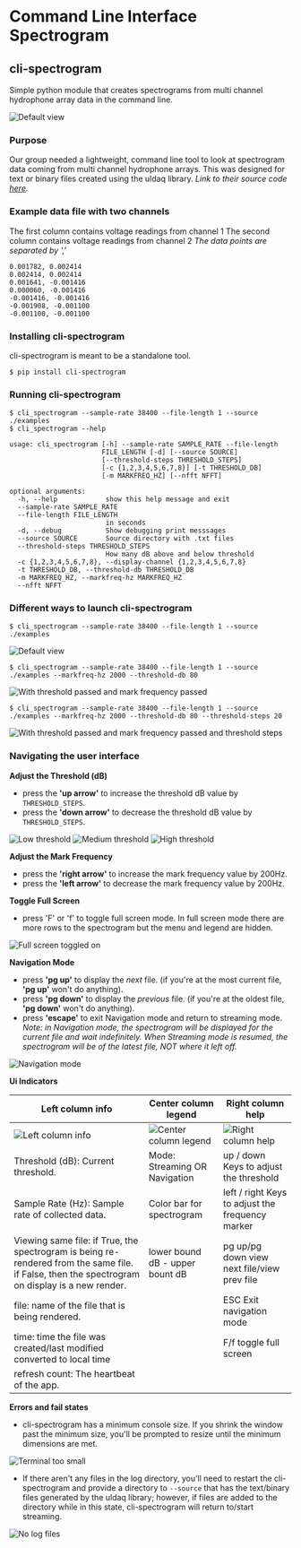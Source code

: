 # Command Line Interface Spectrogram
## cli-spectrogram
Simple python module that creates spectrograms from multi channel hydrophone array data in the command line.

![](https://raw.githubusercontent.com/caileighf/cli-spectrogram/master/images/default.png "Default view")

### Purpose
Our group needed a lightweight, command line tool to look at spectrogram data coming from multi channel hydrophone arrays. 
This was designed for text or binary files created using the uldaq library. _Link to their source code [here](https://github.com/mccdaq/uldaq)._ 

### Example data file with two channels
The first column contains voltage readings from channel 1
The second column contains voltage readings from channel 2
_The data points are separated by ','_

```
0.001782, 0.002414
0.002414, 0.002414
0.001641, -0.001416
0.000060, -0.001416
-0.001416, -0.001416
-0.001908, -0.001100
-0.001100, -0.001100
```

### Installing cli-spectrogram
cli-spectrogram is meant to be a standalone tool.
```
$ pip install cli-spectrogram 
```

### Running cli-spectrogram
```
$ cli_spectrogram --sample-rate 38400 --file-length 1 --source ./examples
$ cli_spectrogram --help

usage: cli_spectrogram [-h] --sample-rate SAMPLE_RATE --file-length
                       FILE_LENGTH [-d] [--source SOURCE]
                       [--threshold-steps THRESHOLD_STEPS]
                       [-c {1,2,3,4,5,6,7,8}] [-t THRESHOLD_DB]
                       [-m MARKFREQ_HZ] [--nfft NFFT]

optional arguments:
  -h, --help            show this help message and exit
  --sample-rate SAMPLE_RATE
  --file-length FILE_LENGTH
                        in seconds
  -d, --debug           Show debugging print messsages
  --source SOURCE       Source directory with .txt files
  --threshold-steps THRESHOLD_STEPS
                        How many dB above and below threshold
  -c {1,2,3,4,5,6,7,8}, --display-channel {1,2,3,4,5,6,7,8}
  -t THRESHOLD_DB, --threshold-db THRESHOLD_DB
  -m MARKFREQ_HZ, --markfreq-hz MARKFREQ_HZ
  --nfft NFFT
```

### Different ways to launch cli-spectrogram
`$ cli_spectrogram --sample-rate 38400 --file-length 1 --source ./examples `

![](https://raw.githubusercontent.com/caileighf/cli-spectrogram/master/images/default.png "Default view")

`$ cli_spectrogram --sample-rate 38400 --file-length 1 --source ./examples --markfreq-hz 2000 --threshold-db 80`

![](https://raw.githubusercontent.com/caileighf/cli-spectrogram/master/images/basic.png "With threshold passed and mark frequency passed")

`$ cli_spectrogram --sample-rate 38400 --file-length 1 --source ./examples --markfreq-hz 2000 --threshold-db 80 --threshold-steps 20 `

![](https://raw.githubusercontent.com/caileighf/cli-spectrogram/master/images/thresh_tolerance.png "With threshold passed and mark frequency passed and threshold steps")


### Navigating the user interface
__Adjust the Threshold (dB)__
* press the __'up arrow'__ to increase the threshold dB value by `THRESHOLD_STEPS`.
* press the __'down arrow'__ to decrease the threshold dB value by `THRESHOLD_STEPS`.

![](https://raw.githubusercontent.com/caileighf/cli-spectrogram/master/images/low_threshold.png "Low threshold")
![](https://raw.githubusercontent.com/caileighf/cli-spectrogram/master/images/medium_threshold.png "Medium threshold")
![](https://raw.githubusercontent.com/caileighf/cli-spectrogram/master/images/high_threshold.png "High threshold")

__Adjust the Mark Frequency__
* press the __'right arrow'__ to increase the mark frequency value by 200Hz.
* press the __'left arrow'__ to decrease the mark frequency value by 200Hz.

__Toggle Full Screen__ 
* press 'F' or 'f' to toggle full screen mode. In full screen mode there are more rows to the spectrogram but the menu and legend are hidden.

![](https://raw.githubusercontent.com/caileighf/cli-spectrogram/master/images/full_screen.png "Full screen toggled on")

__Navigation Mode__ 
* press __'pg up'__ to display the _next_ file. (if you're at the most current file, __'pg up'__ won't do anything).
* press __'pg down'__ to display the _previous_ file. (if you're at the oldest file, __'pg down'__ won't do anything).
* press __'escape'__ to exit Navigation mode and return to streaming mode.
_Note: in Navigation mode, the spectrogram will be displayed for the current file and wait indefinitely. When Streaming mode is resumed, the spectrogram will be of the latest file, NOT where it left off._

![](https://raw.githubusercontent.com/caileighf/cli-spectrogram/master/images/navigation_mode.png "Navigation mode")

__Ui Indicators__

Left column info | Center column legend | Right column help
------------ | ------------- | -------------
![](https://raw.githubusercontent.com/caileighf/cli-spectrogram/master/images/left_column.png "Left column info") | ![](https://raw.githubusercontent.com/caileighf/cli-spectrogram/master/images/center_column.png "Center column legend") | ![](https://raw.githubusercontent.com/caileighf/cli-spectrogram/master/images/right_column.png "Right column help")
Threshold (dB): Current threshold. | Mode: Streaming OR Navigation | up / down Keys to adjust the threshold
Sample Rate (Hz): Sample rate of collected data. | Color bar for spectrogram | left / right Keys to adjust the frequency marker
Viewing same file: if True, the spectrogram is being re-rendered from the same file. if False, then the spectrogram on display is a new render. | lower bound dB - upper bount dB | pg up/pg down view next file/view prev file
file: name of the file that is being rendered. | | ESC Exit navigation mode
time: time the file was created/last modified converted to local time | | F/f toggle full screen
refresh count: The heartbeat of the app. | |

__Errors and fail states__

* cli-spectrogram has a minimum console size. If you shrink the window past the minimum size, you'll be prompted to resize until the minimum dimensions are met.

![](https://raw.githubusercontent.com/caileighf/cli-spectrogram/master/images/too_small.png "Terminal too small")

* If there aren't any files in the log directory, you'll need to restart the cli-spectrogram and provide a directory to `--source` that has the text/binary files generated by the uldaq library; however, if files are added to the directory while in this state, cli-spectrogram will return to/start streaming.

![](https://raw.githubusercontent.com/caileighf/cli-spectrogram/master/images/no_files.png "No log files")



